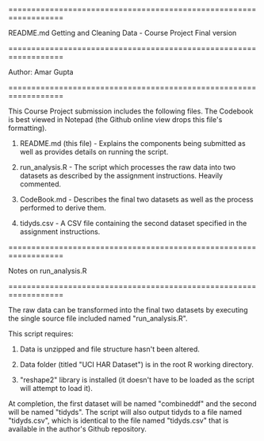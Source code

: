 ==================================================================

README.md
Getting and Cleaning Data - Course Project
Final version

==================================================================

Author: Amar Gupta

==================================================================


This Course Project submission includes the following files. The Codebook is 
best viewed in Notepad (the Github online view drops this file's formatting).

1) README.md (this file) - Explains the components being submitted as well 
as provides details on running the script.

2) run_analysis.R - The script which processes the raw data into two datasets 
as described by the assignment instructions. Heavily commented.

3) CodeBook.md - Describes the final two datasets as well as the process 
performed to derive them.

4) tidyds.csv - A CSV file containing the second dataset specified in the 
assignment instructions.


==================================================================

Notes on run_analysis.R

==================================================================

The raw data can be transformed into the final two datasets by executing the 
single source file included named "run_analysis.R". 

This script requires:

1) Data is unzipped and file structure hasn't been altered.

2) Data folder (titled "UCI HAR Dataset") is in the root R working directory.

3) "reshape2" library is installed (it doesn't have to be loaded as the script 
will attempt to load it).

At completion, the first dataset will be named "combineddf" and the second 
will be named "tidyds". The script will also output tidyds to a file named 
"tidyds.csv", which is identical to the file named "tidyds.csv" that is 
available in the author's Github repository.